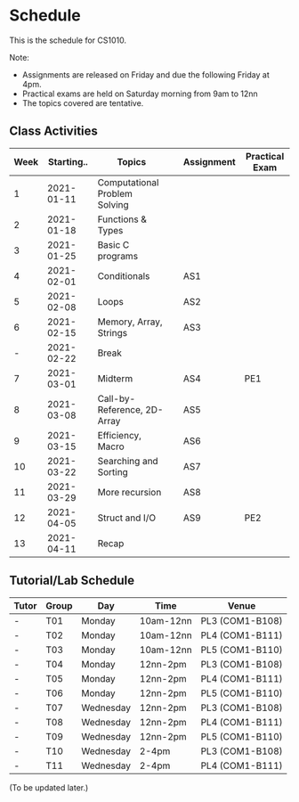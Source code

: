 # Schedule

This is the schedule for CS1010.

Note:

- Assignments are released on Friday and due the following Friday at 4pm.
- Practical exams are held on Saturday morning from 9am to 12nn
- The topics covered are tentative.

## Class Activities

Week | Starting.. | Topics                    |  | Assignment | Practical Exam 
-----| ---------- | --------------------------|-----| -------------- | -------------- 
1    | 2021-01-11 | Computational Problem Solving |||
2    | 2021-01-18 | Functions & Types |               |      |     
3    | 2021-01-25 | Basic C programs | | | 
4    | 2021-02-01 | Conditionals ||AS1 |
5    | 2021-02-08 | Loops||AS2 |
6    | 2021-02-15 | Memory, Array, Strings         |      | AS3 |  
-    | 2021-02-22 | Break                          |       |     |
7    | 2021-03-01 | Midterm                        |       | AS4 | PE1
8    | 2021-03-08 | Call-by-Reference, 2D-Array   |       | AS5 |
9    | 2021-03-15 | Efficiency, Macro              |       | AS6 |
10   | 2021-03-22 | Searching and Sorting          |       | AS7 |  
11   | 2021-03-29 | More recursion                 |       | AS8  |
12   | 2021-04-05 | Struct and I/O                 |       | AS9 | PE2
13   | 2021-04-11 | Recap                          |       |     |  

## Tutorial/Lab Schedule

Tutor | Group | Day | Time| Venue 
------|-------|-----|-----|------
-|T01|Monday|10am-12nn| PL3 (COM1-B108) 
-|T02|Monday|10am-12nn| PL4 (COM1-B111) 
-|T03|Monday|10am-12nn| PL5 (COM1-B110) 
-|T04|Monday|12nn-2pm| PL3 (COM1-B108) 
-|T05|Monday| 12nn-2pm  | PL4 (COM1-B111) 
-|T06|Monday|12nn-2pm| PL5 (COM1-B110) 
-|T07|Wednesday|12nn-2pm| PL3 (COM1-B108) 
-|T08|Wednesday|12nn-2pm| PL4 (COM1-B111) 
-|T09| Wednesday |12nn-2pm| PL5 (COM1-B110) 
-|T10|Wednesday|2-4pm| PL3 (COM1-B108) 
-|T11|Wednesday|2-4pm| PL4 (COM1-B111) 


(To be updated later.)